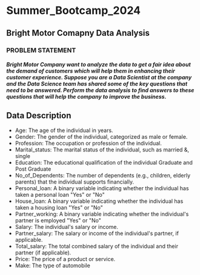 # Summer_Bootcamp_2024

## Bright Motor Comapny Data Analysis

### PROBLEM STATEMENT
##### Bright Motor Company want to analyze the data to get a fair idea about the demand of customers which will help them in enhancing their customer experience. Suppose you are a Data Scientist at the company and the Data Science team has shared some of the key questions that need to be answered. Perform the data analysis to find answers to these questions that will help the company to improve the business.

## Data Description
* Age: The age of the individual in years.
* Gender: The gender of the individual, categorized as male or female.
* Profession: The occupation or profession of the individual.
* Marital_status: The marital status of the individual, such as married &, single
* Education: The educational qualification of the individual Graduate and Post Graduate
* No_of_Dependents: The number of dependents (e.g., children, elderly parents) that the individual supports financially.
* Personal_loan: A binary variable indicating whether the individual has taken a personal loan "Yes" or "No"
* House_loan: A binary variable indicating whether the individual has taken a housing loan "Yes" or "No"
* Partner_working: A binary variable indicating whether the individual's partner is employed "Yes" or "No"
* Salary: The individual's salary or income.
* Partner_salary: The salary or income of the individual's partner, if applicable.
* Total_salary: The total combined salary of the individual and their partner (if applicable).
* Price: The price of a product or service.
* Make: The type of automobile


